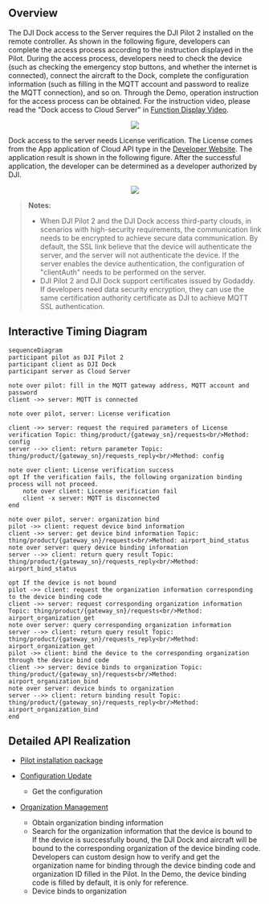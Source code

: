 
## Overview

The DJI Dock access to the Server requires the DJI Pilot 2 installed on the remote controller. As shown in the following figure, developers can complete the access process according to the instruction displayed in the Pilot. During the access process, developers need to check the device (such as checking the emergency stop buttons, and whether the internet is connected), connect the aircraft to the Dock, complete the configuration information (such as filling in the MQTT account and password to realize the MQTT connection), and so on. Through the Demo, operation instruction for the access process can be obtained. For the instruction video, please read the "Dock access to Cloud Server" in [Function Display Video](https://developer.dji.com/doc/cloud-api-tutorial/en/quick-start/function-display-video.html).

<div align=center>
<img src="https://terra-1-g.djicdn.com/71a7d383e71a4fb8887a310eb746b47f/cloudapi/%E8%8D%89%E7%A8%BF%E9%A2%84%E8%A7%88%E5%9B%BE/%E6%9C%BA%E5%9C%BA%E5%80%9F%E5%8A%A9pilot%E4%B8%8A%E4%BA%91%E5%85%A5%E5%8F%A3.png" style="width:auto"/>
</div>

Dock access to the server needs License verification. The License comes from the App application of Cloud API type in the [Developer Website](https://developer.dji.com/user/apps/#all). The application result is shown in the following figure. After the successful application, the developer can be determined as a developer authorized by DJI.

<div align=center>
<img src="https://terra-1-g.djicdn.com/71a7d383e71a4fb8887a310eb746b47f/cloudapi/%E8%8D%89%E7%A8%BF%E9%A2%84%E8%A7%88%E5%9B%BE/cloudapi-app%20(1).png" style="width:auto"/>
</div>

> **Notes:**
>
> * When DJI Pilot 2 and the DJI Dock access third-party clouds, in scenarios with high-security requirements, the communication link needs to be encrypted to achieve secure data communication. By default, the SSL link believe that the device will authenticate the server, and the server will not authenticate the device. If the server enables the device authentication, the configuration of "clientAuth" needs to be performed on the server.
> * DJI Pilot 2 and DJI Dock support certificates issued by Godaddy. If developers need data security encryption, they can use the same certification authority certificate as DJI to achieve MQTT SSL authentication.

## Interactive Timing Diagram

```mermaid
sequenceDiagram
participant pilot as DJI Pilot 2
participant client as DJI Dock
participant server as Cloud Server

note over pilot: fill in the MQTT gateway address, MQTT account and password
client ->> server: MQTT is connected

note over pilot, server: License verification

client ->> server: request the required parameters of License verification Topic: thing/product/{gateway_sn}/requests<br/>Method: config
server -->> client: return parameter Topic: thing/product/{gateway_sn}/requests_reply<br/>Method: config

note over client: License verification success
opt If the verification fails, the following organization binding process will not proceed.
    note over client: License verification fail 
    client -x server: MQTT is disconnected
end

note over pilot, server: organization bind
pilot ->> client: request device bind information
client ->> server: get device bind information Topic: thing/product/{gateway_sn}/requests<br/>Method: airport_bind_status
note over server: query device binding information
server -->> client: return query result Topic: thing/product/{gateway_sn}/requests_reply<br/>Method: airport_bind_status

opt If the device is not bound
pilot ->> client: request the organization information corresponding to the device binding code
client ->> server: request corresponding organization information Topic: thing/product/{gateway_sn}/requests<br/>Method: airport_organization_get
note over server: query corresponding organization information
server -->> client: return query result Topic: thing/product/{gateway_sn}/requests_reply<br/>Method: airport_organization_get
pilot ->> client: bind the device to the corresponding organization through the device bind code
client ->> server: device binds to organization Topic: thing/product/{gateway_sn}/requests<br/>Method: airport_organization_bind
note over server: device binds to organization
server -->> client: return binding result Topic: thing/product/{gateway_sn}/requests_reply<br/>Method: airport_organization_bind
end
```



## Detailed API Realization

* [Pilot installation package](https://sdk-forum.dji.net/hc/en-us/articles/6177232395801-How-do-I-install-Pilot2-Where-can-I-get-the-installation-package-)

* [Configuration Update](https://developer.dji.com/doc/cloud-api-tutorial/en/api-reference/dock-to-cloud/mqtt/dock/config.html)
  * Get the configuration 

* [Organization Management](https://developer.dji.com/doc/cloud-api-tutorial/en/server-api-reference/mqtt/thing-model/gateway/dock/organization.html)
  * Obtain organization binding information
  * Search for the organization information that the device is bound to<br/>
    If the device is successfully bound, the DJI Dock and aircraft will be bound to the corresponding organization of the device binding code. Developers can custom design how to verify and get the organization name for binding through the device binding code and organization ID filled in the Pilot. In the Demo, the device binding code is filled by default, it is only for reference.
  * Device binds to organization

